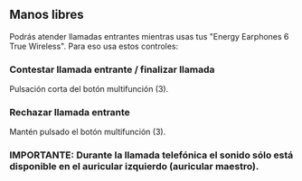 
## Manos libres

Podrás atender llamadas entrantes mientras usas tus "Energy Earphones 6 True Wireless". Para eso usa estos controles:

### Contestar llamada entrante / finalizar llamada

Pulsación corta del botón multifunción (3).

### Rechazar llamada entrante

Mantén pulsado el botón multifunción (3).

### IMPORTANTE: Durante la llamada telefónica el sonido sólo está disponible en el auricular izquierdo (auricular maestro).
